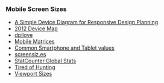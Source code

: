 ### Mobile Screen Sizes

- [A Simple Device Diagram for Responsive Design Planning][Device Diagram]
- [2012 Device Map][]
- [dpilove][]
- [Mobile Matrices][]
- [Common Smartphone and Tablet values][mydevice.io]
- [screensiz.es][]
- [StatCounter Global Stats][Stats]
- [Tired of Hunting][]
- [Viewport Sizes][]



[Device Diagram]:       http://www.metaltoad.com/blog/simple-device-diagram-responsive-design-planning
[2012 Device Map]:      http://viljamis.com/blog/2012/responsive-workflow/device-map-2012.pdf
[dpilove]:              http://dpi.lv/
[Mobile Matrices]:      https://github.com/h5bp/mobile-boilerplate/wiki/Mobile-Matrices
[mydevice.io]:          http://mydevice.io/devices/
[screensiz.es]:         http://screensiz.es/phone
[Stats]:                http://gs.statcounter.com/
[Tired of Hunting]:     http://www.websitedimensions.com/
[Viewport Sizes]:       http://viewportsizes.com/
